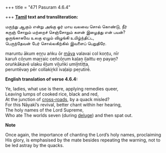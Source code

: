 +++
title = "471 Pasuram 4.6.4"

+++
**[Tamil](/definition/tamil#history "show Tamil definitions") text and transliteration:**

மருந்து ஆகும் என்று அங்கு ஓர் மாய வலவை சொல் கொண்டு, நீர்  
கருஞ் சோறும் மற்றைச் செஞ்சோறும் களன் இழைத்து என் பயன்?  
ஒருங்காகவே உலகு ஏழும் விழுங்கி உமிழ்ந்திட்ட,  
பெருந்தேவன் பேர் சொல்லகிற்கில் இவளைப் பெறுதிரே.

maruntu ākum eṉṟu aṅku ōr [māya](/definition/maya#vaishnavism "show māya definitions") valavai col koṇṭu, nīr  
karuñ cōṟum maṟṟaic ceñcōṟum kaḷaṉ iḻaittu eṉ payaṉ?  
oruṅkākavē ulaku ēḻum viḻuṅki umiḻntiṭṭa,  
peruntēvaṉ pēr collakiṟkil ivaḷaip peṟutirē.

**English translation of verse 4.6.4:**

Ye, ladies, what use is there, applying remedies queer,  
Leaving lumps of cooked rice, black and red,  
At the junction of [cross-roads](/definition/cross-road#history "show cross-roads definitions"), by a quack misled?  
For this Nāyakī’s revival, better chant within her hearing,  
The holy names of the Lord Supreme,  
Who ate The worlds seven (during [deluge](/definition/deluge#history "show deluge definitions")) and then spat out.

**Note**

Once again, the importance of chanting the Lord’s holy names, proclaiming His glory, is emphasised by the mate besides repeating the warning, not to be led astray by the quacks.


